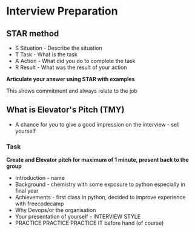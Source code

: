 # Interview Preparation
## STAR method

- S  Situation - Describe the situation 
- T  Task - What is the task
- A  Action - What did you do to complete the task 
- R  Result - What was the result of your action

**Articulate your answer using STAR with examples**

This shows commitment and always relate to the job

## What is Elevator's Pitch (TMY)
- A chance for you to give a good impression on the interview - sell yourself 

### Task
**Create and Elevator pitch for maximum of 1 minute, present back to the group**

- Introduction - name
- Background - chemistry with some exposure to python especially in final year
- Achievements - first class in python, decided to improve experience with freecodecamp
- Why Devops/or the organisation 
- Your presentation of yourself - INTERVIEW STYLE
- PRACTICE PRACTICE PRACTICE IT before hand (of course)
